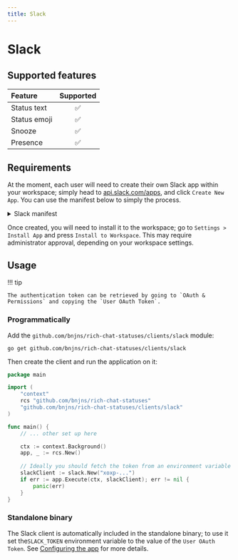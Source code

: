 ```yaml
---
title: Slack
---
```


# Slack

## Supported features

| Feature      | Supported |
|:-------------|:---------:|
| Status text  |     ✅     |
| Status emoji |     ✅     |
| Snooze       |     ✅     |
| Presence     |     ✅     |

## Requirements

At the moment, each user will need to create their own Slack app within your workspace; simply head
to [api.slack.com/apps](https://api.slack.com/apps), and click `Create New App`. You can use the manifest below to
simply the process.

<details>
<summary>Slack manifest</summary>

```yaml
display_information:
  name: Rich Chat Statuses
oauth_config:
  scopes:
    user:
      - dnd:write
      - users.profile:write
      - users:write
settings:
  org_deploy_enabled: false # Set to true to install to your entire org (Enterprise)
  socket_mode_enabled: false
  token_rotation_enabled: false # Recommended you set this to true for security

```
</details>

Once created, you will need to install it to the workspace; go to `Settings > Install App` and press
`Install to Workspace`. This may require administrator approval, depending on your workspace settings.

## Usage

!!! tip

    The authentication token can be retrieved by going to `OAuth & Permissions` and copying the `User OAuth Token`.

### Programmatically

Add the `github.com/bnjns/rich-chat-statuses/clients/slack` module:

```shell
go get github.com/bnjns/rich-chat-statuses/clients/slack
```

Then create the client and run the application on it:

```go
package main

import (
	"context"
	rcs "github.com/bnjns/rich-chat-statuses"
	"github.com/bnjns/rich-chat-statuses/clients/slack"
)

func main() {
	// ... other set up here

	ctx := context.Background()
	app, _ := rcs.New()
	
	// Ideally you should fetch the token from an environment variable or secret store
	slackClient := slack.New("xoxp-...")
	if err := app.Execute(ctx, slackClient); err != nil {
		panic(err)
    }
}

```

### Standalone binary

The Slack client is automatically included in the standalone binary; to use it set the`SLACK_TOKEN` environment variable
to the value of the `User OAuth Token`. See [Configuring the app][1] for more details.

[1]: ../usage/standalone.md#configuring-the-app
